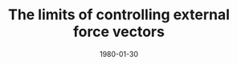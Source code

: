 ---
title: "The limits of controlling external force vectors"
collection: publications
permalink: /publication/CO-4
date: 1980-01-30
venue: 'Engineering'
citation: '<b>Kudzia P.</b>, Robinovitch S., and Donelan M.,The limits of controlling external force vectors, <i>Westcoast Neuromechanics Mini Conference</i>. Salomon Arm, BC. Canada. <b>2020</b>'
---